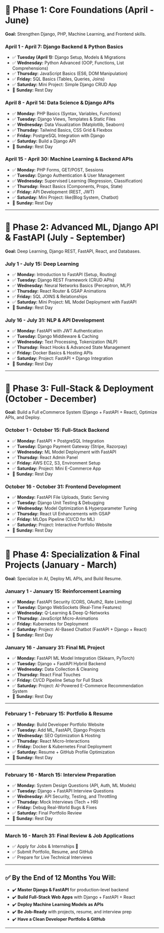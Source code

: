 # **📌 Phase 1: Core Foundations (April - June)**  
**Goal:** Strengthen Django, PHP, Machine Learning, and Frontend skills.

### **April 1 - April 7: Django Backend & Python Basics**
- ✅ **Tuesday (April 1):** Django Setup, Models & Migrations  
- ✅ **Wednesday:** Python Advanced (OOP, Functions, List Comprehensions)  
- ✅ **Thursday:** JavaScript Basics (ES6, DOM Manipulation)  
- ✅ **Friday:** SQL Basics (Tables, Queries, Joins)  
- ✅ **Saturday:** Mini Project: Simple Django CRUD App  
- 🚀 **Sunday:** Rest Day  

### **April 8 - April 14: Data Science & Django APIs**
- ✅ **Monday:** PHP Basics (Syntax, Variables, Functions)  
- ✅ **Tuesday:** Django Views, Templates & Static Files  
- ✅ **Wednesday:** Data Visualization (Matplotlib, Seaborn)  
- ✅ **Thursday:** Tailwind Basics, CSS Grid & Flexbox  
- ✅ **Friday:**  PostgreSQL Integration with Django  
- ✅ **Saturday:** Build a Django API  
- 🚀 **Sunday:** Rest Day  

### **April 15 - April 30: Machine Learning & Backend APIs**
- ✅ **Monday:** PHP Forms, GET/POST, Sessions  
- ✅ **Tuesday:** Django Authentication & User Management  
- ✅ **Wednesday:** Supervised Learning (Regression, Classification)  
- ✅ **Thursday:** React Basics (Components, Props, State)  
- ✅ **Friday:** API Development (REST, JWT)  
- ✅ **Saturday:** Mini Project: like(Blog System, Chatbot)
- 🚀 **Sunday:** Rest Day  

---

# **📌 Phase 2: Advanced ML, Django API & FastAPI (July - September)**

**Goal:** Deep Learning, Django REST, FastAPI, React, and Databases.

### **July 1 - July 15: Deep Learning**

* ✅ **Monday:** Introduction to FastAPI (Setup, Routing)
* ✅ **Tuesday:** Django REST Framework (CRUD APIs)
* ✅ **Wednesday:** Neural Networks Basics (Perceptron, MLP)
* ✅ **Thursday:** React Router & GSAP Animations
* ✅ **Friday:** SQL JOINS & Relationships
* ✅ **Saturday:** Mini Project: ML Model Deployment with FastAPI
* 🚀 **Sunday:** Rest Day

### **July 16 - July 31: NLP & API Development**

* ✅ **Monday:** FastAPI with JWT Authentication
* ✅ **Tuesday:** Django Middleware & Caching
* ✅ **Wednesday:** Text Processing, Tokenization (NLP)
* ✅ **Thursday:** React Hooks & Advanced State Management
* ✅ **Friday:** Docker Basics & Hosting APIs
* ✅ **Saturday:** Project: FastAPI + Django Integration
* 🚀 **Sunday:** Rest Day

---

# **📌 Phase 3: Full-Stack & Deployment (October - December)**

**Goal:** Build a Full eCommerce System (Django + FastAPI + React), Optimize APIs, and Deploy.

### **October 1 - October 15: Full-Stack Backend**

* ✅ **Monday:** FastAPI + PostgreSQL Integration
* ✅ **Tuesday:** Django Payment Gateway (Stripe, Razorpay)
* ✅ **Wednesday:** ML Model Deployment with FastAPI
* ✅ **Thursday:** React Admin Panel
* ✅ **Friday:** AWS EC2, S3, Environment Setup
* ✅ **Saturday:** Project: Mini E-Commerce App
* 🚀 **Sunday:** Rest Day

### **October 16 - October 31: Frontend Development**

* ✅ **Monday:** FastAPI File Uploads, Static Serving
* ✅ **Tuesday:** Django Unit Testing & Debugging
* ✅ **Wednesday:** Model Optimization & Hyperparameter Tuning
* ✅ **Thursday:** React UI Enhancements with GSAP
* ✅ **Friday:** MLOps Pipeline (CI/CD for ML)
* ✅ **Saturday:** Project: Interactive Portfolio Website
* 🚀 **Sunday:** Rest Day

---

# **📌 Phase 4: Specialization & Final Projects (January - March)**

**Goal:** Specialize in AI, Deploy ML APIs, and Build Resume.

### **January 1 - January 15: Reinforcement Learning**

* ✅ **Monday:** FastAPI Security (CORS, OAuth2, Rate Limiting)
* ✅ **Tuesday:** Django WebSockets (Real-Time Features)
* ✅ **Wednesday:** Q-Learning & Deep Q-Networks
* ✅ **Thursday:** JavaScript Micro-Animations
* ✅ **Friday:** Kubernetes for Deployment
* ✅ **Saturday:** Project: AI-Based Chatbot (FastAPI + Django + React)
* 🚀 **Sunday:** Rest Day

### **January 16 - January 31: Final ML Project**

* ✅ **Monday:** FastAPI ML Model Integration (Sklearn, PyTorch)
* ✅ **Tuesday:** Django + FastAPI Hybrid Backend
* ✅ **Wednesday:** Data Collection & Cleaning
* ✅ **Thursday:** React Final Touches
* ✅ **Friday:** CI/CD Pipeline Setup for Full Stack
* ✅ **Saturday:** Project: AI-Powered E-Commerce Recommendation System
* 🚀 **Sunday:** Rest Day

---

### **February 1 - February 15: Portfolio & Resume**

* ✅ **Monday:** Build Developer Portfolio Website
* ✅ **Tuesday:** Add ML, FastAPI, Django Projects
* ✅ **Wednesday:** SEO Optimization & Hosting
* ✅ **Thursday:** React Micro-Interactions
* ✅ **Friday:** Docker & Kubernetes Final Deployment
* ✅ **Saturday:** Resume + GitHub Profile Optimization
* 🚀 **Sunday:** Rest Day

---

### **February 16 - March 15: Interview Preparation**

* ✅ **Monday:** System Design Questions (API, Auth, ML Models)
* ✅ **Tuesday:** Django + FastAPI Interview Questions
* ✅ **Wednesday:** API Security, Testing, and Throttling
* ✅ **Thursday:** Mock Interviews (Tech + HR)
* ✅ **Friday:** Debug Real-World Bugs & Fixes
* ✅ **Saturday:** Final Portfolio Review
* 🚀 **Sunday:** Rest Day

---

### **March 16 - March 31: Final Review & Job Applications**

* ✅ Apply for Jobs & Internships 🚀
* ✅ Submit Portfolio, Resume, and GitHub
* ✅ Prepare for Live Technical Interviews

---

## ✅ **By the End of 12 Months You Will:**

* ✔️ **Master Django & FastAPI** for production-level backend
* ✔️ **Build Full-Stack Web Apps** with Django + FastAPI + React
* ✔️ **Deploy Machine Learning Models as APIs**
* ✔️ **Be Job-Ready** with projects, resume, and interview prep
* ✔️ **Have a Clean Developer Portfolio & GitHub**

---